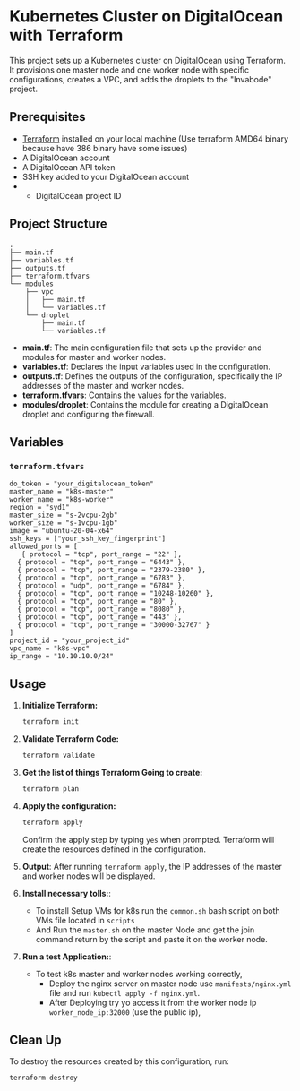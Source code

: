 
# Kubernetes Cluster on DigitalOcean with Terraform

This project sets up a Kubernetes cluster on DigitalOcean using Terraform. It provisions one master node and one worker node with specific configurations, creates a VPC, and adds the droplets to the "Invabode" project.

## Prerequisites

- [Terraform](https://www.terraform.io/downloads.html) installed on your local machine (Use terraform AMD64 binary because have 386 binary have some issues)
- A DigitalOcean account
- A DigitalOcean API token
- SSH key added to your DigitalOcean account
- - DigitalOcean project ID

## Project Structure

```
.
├── main.tf
├── variables.tf
├── outputs.tf
├── terraform.tfvars
└── modules
    ├── vpc
    │   ├── main.tf
    │   └── variables.tf
    └── droplet
        ├── main.tf
        └── variables.tf
```

- **main.tf**: The main configuration file that sets up the provider and modules for master and worker nodes.
- **variables.tf**: Declares the input variables used in the configuration.
- **outputs.tf**: Defines the outputs of the configuration, specifically the IP addresses of the master and worker nodes.
- **terraform.tfvars**: Contains the values for the variables.
- **modules/droplet**: Contains the module for creating a DigitalOcean droplet and configuring the firewall.

## Variables

### `terraform.tfvars`

```hcl
do_token = "your_digitalocean_token"
master_name = "k8s-master"
worker_name = "k8s-worker"
region = "syd1"
master_size = "s-2vcpu-2gb"
worker_size = "s-1vcpu-1gb"
image = "ubuntu-20-04-x64"
ssh_keys = ["your_ssh_key_fingerprint"]
allowed_ports = [
   { protocol = "tcp", port_range = "22" },
  { protocol = "tcp", port_range = "6443" },
  { protocol = "tcp", port_range = "2379-2380" },
  { protocol = "tcp", port_range = "6783" },
  { protocol = "udp", port_range = "6784" },
  { protocol = "tcp", port_range = "10248-10260" },
  { protocol = "tcp", port_range = "80" },
  { protocol = "tcp", port_range = "8080" },
  { protocol = "tcp", port_range = "443" },
  { protocol = "tcp", port_range = "30000-32767" }
]
project_id = "your_project_id"
vpc_name = "k8s-vpc"
ip_range = "10.10.10.0/24"
```

## Usage

1. **Initialize Terraform:**

   ```bash
   terraform init
   ```

2. **Validate Terraform Code:**

   ```bash
   terraform validate
   ```   

3. **Get the list of things Terraform Going to create:**

   ```bash
   terraform plan
   ```   


4. **Apply the configuration:**

   ```bash
   terraform apply
   ```

   Confirm the apply step by typing `yes` when prompted. Terraform will create the resources defined in the configuration.

5. **Output**:
    After running `terraform apply`, the IP addresses of the master and worker nodes will be displayed.

6. **Install necessary tolls:**:
    - To install Setup VMs for k8s run the `common.sh` bash script on both VMs file located in `scripts`
    - And Run the `master.sh` on the master Node and get the join command return by the script and paste it on the worker node.


7. **Run a test Application:**:
    - To test k8s master and worker nodes working correctly,
      - Deploy the nginx server on master node use `manifests/nginx.yml` file and run `kubectl apply -f nginx.yml`.
      - After Deploying try yo access it from the worker node ip `worker_node_ip:32000` (use the public ip),


## Clean Up

To destroy the resources created by this configuration, run:

```sh
terraform destroy
```